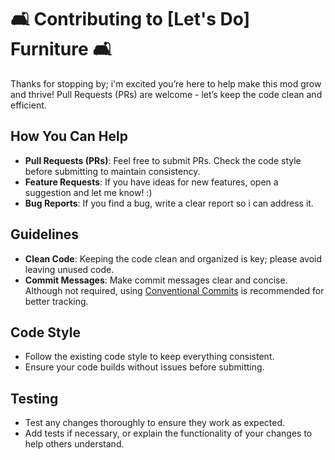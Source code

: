 # 🛋️ Contributing to [Let's Do] Furniture 🛋️

Thanks for stopping by; i'm excited you’re here to help make this mod grow and thrive! Pull Requests (PRs) are
welcome - let’s keep the code clean and efficient.

## How You Can Help

- **Pull Requests (PRs)**: Feel free to submit PRs. Check the code style before submitting to maintain consistency.
- **Feature Requests**: If you have ideas for new features, open a suggestion and let me know! :)
- **Bug Reports**: If you find a bug, write a clear report so i can address it.

## Guidelines

- **Clean Code**: Keeping the code clean and organized is key; please avoid leaving unused code.
- **Commit Messages**: Make commit messages clear and concise. Although not required,
  using [Conventional Commits](https://www.conventionalcommits.org) is recommended for better tracking.

## Code Style

- Follow the existing code style to keep everything consistent.
- Ensure your code builds without issues before submitting.

## Testing

- Test any changes thoroughly to ensure they work as expected.
- Add tests if necessary, or explain the functionality of your changes to help others understand.
